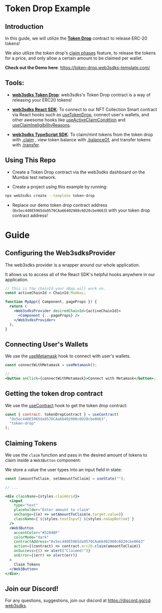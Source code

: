 # Token Drop Example

## Introduction

In this guide, we will utilize the [**Token Drop**](https://docs.web3sdks.com/contracts/token-drop) contract to release ERC-20 tokens!

We also utilize the token drop's [claim phases](https://docs.web3sdks.com/pre-built-contracts/token-drop#setting-claim-phases) feature, to release the tokens for a price, and only allow a certain amount to be claimed per wallet.

**Check out the Demo here**: https://token-drop.web3sdks-template.com/

## Tools:

- [**web3sdks Token Drop**](https://docs.web3sdks.com/contracts/token-drop): web3sdks's Token Drop contract is a way of releasing your ERC20 tokens!

- [**web3sdks React SDK**](https://docs.web3sdks.com/react): To connect to our NFT Collection Smart contract via React hooks such as [useTokenDrop](https://docs.web3sdks.com/react/react.usetokendrop), connect user's wallets, and other awesome hooks like [useActiveClaimCondition](https://docs.web3sdks.com/react/react.useactiveclaimcondition) and [useClaimIneligibilityReasons](https://docs.web3sdks.com/react/react.useclaimineligibilityreasons).

- [**web3sdks TypeScript SDK**](https://docs.web3sdks.com/typescript): To claim/mint tokens from the token drop with [.claim](https://docs.web3sdks.com/pre-built-contracts/token-drop#claiming-tokens) , view token balance with [.balanceOf](https://docs.web3sdks.com/pre-built-contracts/token-drop#token-balance), and transfer tokens with [.transfer](https://docs.web3sdks.com/pre-built-contracts/token-drop#transfer-tokens).

## Using This Repo

- Create a Token Drop contract via the web3sdks dashboard on the Mumbai test network.

- Create a project using this example by running:

```bash
npx web3sdks create --template token-drop
```

- Replace our demo token drop contract address (`0x5ec440E5965da9570CAa66402980c6D20cbe0663`) with your token drop contract address!

# Guide

## Configuring the Web3sdksProvider

The web3sdks provider is a wrapper around our whole application.

It allows us to access all of the React SDK's helpful hooks anywhere in our application.

```jsx
// This is the chainId your dApp will work on.
const activeChainId = ChainId.Mumbai;

function MyApp({ Component, pageProps }) {
  return (
    <Web3sdksProvider desiredChainId={activeChainId}>
      <Component {...pageProps} />
    </Web3sdksProvider>
  );
}
```

## Connecting User's Wallets

We use the [useMetamask](https://docs.web3sdks.com/react/react.usemetamask) hook to connect with user's wallets.

```jsx
const connectWithMetamask = useMetamask();

// ...
<button onClick={connectWithMetamask}>Connect with Metamask</button>;
```

## Getting the token drop contract

We use the [useContract](https://docs.web3sdks.com/react/react.useContract) hook to get the token drop contract:

```jsx
const { contract: tokenDropContract } = useContract(
  "0x5ec440E5965da9570CAa66402980c6D20cbe0663",
  "token-drop"
);
```

## Claiming Tokens

We use the `claim` function and pass in the desired amount of tokens to claim inside a `Web3Button` component:

We store a value the user types into an input field in state:

```jsx
const [amountToClaim, setAmountToClaim] = useState("");

// ...

<div className={styles.claimGrid}>
  <input
    type="text"
    placeholder="Enter amount to claim"
    onChange={(e) => setAmountToClaim(e.target.value)}
    className={`${styles.textInput} ${styles.noGapBottom}`}
  />
  <Web3Button
    accentColor="#5204BF"
    colorMode="dark"
    contractAddress="0x5ec440E5965da9570CAa66402980c6D20cbe0663"
    action={(contract) => contract.erc20.claim(amountToClaim)}
    onSuccess={() => alert("Claimed!")}
    onError={(err) => alert(err)}
  >
    Claim Tokens
  </Web3Button>
</div>;
```

## Join our Discord!

For any questions, suggestions, join our discord at [https://discord.gg/cd web3sdks](https://discord.gg/KX2tsh9A).
